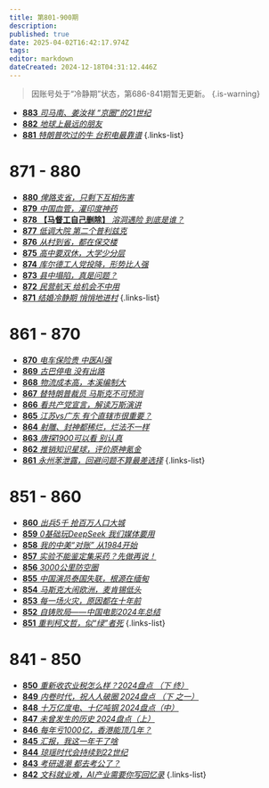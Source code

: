 ```yaml
---
title: 第801-900期
description: 
published: true
date: 2025-04-02T16:42:17.974Z
tags: 
editor: markdown
dateCreated: 2024-12-18T04:31:12.446Z
---
```


> 因账号处于“冷静期”状态，第686-841期暂无更新。
> {.is-warning}

<!--
# 891 - 900

{.links-list}

- [**900** **](./801-900/900.md)
- [**899** **](./801-900/899.md)
- [**898** **](./801-900/898.md)
- [**897** **](./801-900/897.md)
- [**896** **](./801-900/896.md)
- [**895** **](./801-900/895.md)
- [**894** **](./801-900/894.md)
- [**893** **](./801-900/893.md)
- [**892** **](./801-900/892.md)
- [**891** **](./801-900/891.md)
{.links-list}

# 881 - 890

- [**890** **](./801-900/890.md)
- [**889** **](./801-900/889.md)
- [**888** **](./801-900/888.md)
- [**887** **](./801-900/887.md)
- [**886** **](./801-900/886.md)
- [**885** **](./801-900/885.md)
- [**884** **](./801-900/884.md)-->
- [**883** *司马南、姜汝祥 “京圈”的21世纪*](./801-900/883.md)
- [**882** *地球上最远的朋友*](./801-900/882.md)
- [**881** *特朗普吹过的牛 台积电最靠谱*](./801-900/881.md)
{.links-list}

# 871 - 880

- [**880** *俾路支省，只剩下互相伤害*](./801-900/880.md)
- [**879** *中国血管，灌印度神药*](./801-900/879.md)
- [**878** **【马督工自己删除】** *溶洞遇险 到底是谁？*](./801-900/878.md)
- [**877** *低调大院 第二个普利兹克*](./801-900/877.md)
- [**876** *从村到省，都在保交楼*](./801-900/876.md)
- [**875** *高中要双休，大学少分层*](./801-900/875.md)
- [**874** *库尔德工人党投降，形势比人强*](./801-900/874.md)
- [**873** *县中塌陷，真是问题？*](./801-900/873.md)
- [**872** *民营航天 给机会不中用*](./801-900/872.md)
- [**871** *结婚冷静期 悄悄地进村*](./801-900/871.md)
{.links-list}

# 861 - 870

- [**870** *电车保险贵 中医AI强*](./801-900/870.md)
- [**869** *古巴停电 没有出路*](./801-900/869.md)
- [**868** *物流成本高，本溪编制大*](./801-900/868.md)
- [**867** *替特朗普裁员 马斯克不可预测*](./801-900/867.md)
- [**866** *看共产党宣言，解读万斯演讲*](./801-900/866.md)
- [**865** *江苏vs广东 有个直辖市很重要？*](./801-900/865.md)
- [**864** *射雕、封神都稀烂，烂法不一样*](./801-900/864.md)
- [**863** *唐探1900可以看 别认真*](./801-900/863.md)
- [**862** *推销知识星球，评价原神氪金*](./801-900/862.md)
- [**861** *永州苯泄露，回避问题不算最差选择*](./801-900/861.md)
{.links-list}

# 851 - 860

- [**860** *出兵5千 抢百万人口大城*](./801-900/860.md)
- [**859** *0基础玩DeepSeek 我们媒体要用*](./801-900/859.md)
- [**858** *我的中美“对账” 从1984开始*](./801-900/858.md)
- [**857** *实验不能鉴定集采药？先做再说！*](./801-900/857.md)
- [**856** *3000公里防空圈*](./801-900/856.md)
- [**855** *中国演员泰国失联，根源在缅甸*](./801-900/855.md)
- [**854** *马斯克大闹欧洲，麦肯锡低头*](./801-900/854.md)
- [**853** *每一场火灾，原因都在十年前*](./801-900/853.md)
- [**852** *自铸败局——中国电影2024年总结*](./801-900/852.md)
- [**851** *重判柯文哲，似“绿”者死*](./801-900/851.md)
{.links-list}

# 841 - 850

- [**850** *重新收农业税怎么样？2024盘点 （下 终）*](./801-900/850.md)
- [**849** *内卷时代，祝人人破圈 2024盘点 （下 之一）*](./801-900/849.md)
- [**848** *十万亿度电、十亿吨钢 2024盘点（中）*](./801-900/848.md)
- [**847** *未曾发生的历史 2024盘点（上）*](./801-900/847.md)
- [**846** *每年亏1000亿，香港能顶几年？*](./801-900/846.md)
- [**845** *汇报，我这一年干了啥*](./801-900/845.md)
- [**844** *琼瑶时代会持续到22世纪*](./801-900/844.md)
- [**843** *考研退潮 都去考公了？*](./801-900/843.md)
- [**842** *文科就业难，AI产业需要你写回忆录*](./801-900/842.md)
{.links-list}

<!--
- [**841** **](./801-900/841.md)
{.links-list}

# 831 - 840

- [**840** **](./801-900/840.md)
- [**839** **](./801-900/839.md)
- [**838** **](./801-900/838.md)
- [**837** **](./801-900/837.md)
- [**836** **](./801-900/836.md)
- [**835** **](./801-900/835.md)
- [**834** **](./801-900/834.md)
- [**833** **](./801-900/833.md)
- [**832** **](./801-900/832.md)
- [**831** **](./801-900/831.md)
{.links-list}

# 821 - 830

- [**830** **](./801-900/830.md)
- [**829** **](./801-900/829.md)
- [**828** **](./801-900/828.md)
- [**827** **](./801-900/827.md)
- [**826** **](./801-900/826.md)
- [**825** **](./801-900/825.md)
- [**824** **](./801-900/824.md)
- [**823** **](./801-900/823.md)
- [**822** **](./801-900/822.md)
- [**821** **](./801-900/821.md)
{.links-list}

# 811 - 820

- [**820** **](./801-900/820.md)
- [**819** **](./801-900/819.md)
- [**818** **](./801-900/818.md)
- [**817** **](./801-900/817.md)
- [**816** **](./801-900/816.md)
- [**815** **](./801-900/815.md)
- [**814** **](./801-900/814.md)
- [**813** **](./801-900/813.md)
- [**812** **](./801-900/812.md)
- [**811** **](./801-900/811.md)
{.links-list}

# 801 - 810

- [**810** **](./801-900/810.md)
- [**809** **](./801-900/809.md)
- [**808** **](./801-900/808.md)
- [**807** **](./801-900/807.md)
- [**806** **](./801-900/806.md)
- [**805** **](./801-900/805.md)
- [**804** **](./801-900/804.md)
- [**803** **](./801-900/803.md)
- [**802** **](./801-900/802.md)
- [**801** **](./801-900/801.md)
{.links-list}

-->